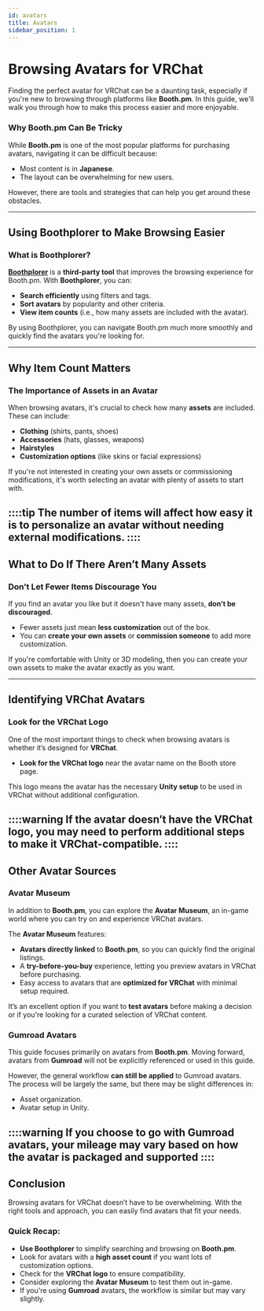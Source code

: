 ```yaml
---
id: avatars
title: Avatars
sidebar_position: 1
---
```


# Browsing Avatars for VRChat

Finding the perfect avatar for VRChat can be a daunting task, especially if you're new to browsing through platforms like **Booth.pm**. In this guide, we'll walk you through how to make this process easier and more enjoyable.

### Why Booth.pm Can Be Tricky

While **Booth.pm** is one of the most popular platforms for purchasing avatars, navigating it can be difficult because:

- Most content is in **Japanese**.
- The layout can be overwhelming for new users.

However, there are tools and strategies that can help you get around these obstacles.

---

## Using **Boothplorer** to Make Browsing Easier

### What is **Boothplorer**?

[**Boothplorer**](https://boothplorer.com) is a **third-party tool** that improves the browsing experience for Booth.pm. With **Boothplorer**, you can:

- **Search efficiently** using filters and tags.
- **Sort avatars** by popularity and other criteria.
- **View item counts** (i.e., how many assets are included with the avatar).

By using Boothplorer, you can navigate Booth.pm much more smoothly and quickly find the avatars you're looking for.

---

## Why Item Count Matters

### The Importance of **Assets** in an Avatar

When browsing avatars, it's crucial to check how many **assets** are included. These can include:

- **Clothing** (shirts, pants, shoes)
- **Accessories** (hats, glasses, weapons)
- **Hairstyles**
- **Customization options** (like skins or facial expressions)

If you're not interested in creating your own assets or commissioning modifications, it's worth selecting an avatar with plenty of assets to start with.

::::tip
The **number of items** will affect how easy it is to personalize an avatar without needing external modifications.
::::
---

## What to Do If There Aren’t Many Assets

### Don’t Let Fewer Items Discourage You

If you find an avatar you like but it doesn't have many assets, **don’t be discouraged**.

- Fewer assets just mean **less customization** out of the box.
- You can **create your own assets** or **commission someone** to add more customization.

If you're comfortable with Unity or 3D modeling, then you can create your own assets to make the avatar exactly as you want.

---

## Identifying VRChat Avatars

### Look for the **VRChat Logo**

One of the most important things to check when browsing avatars is whether it’s designed for **VRChat**.
- **Look for the VRChat logo** near the avatar name on the Booth store page.

This logo means the avatar has the necessary **Unity setup** to be used in VRChat without additional configuration.

::::warning 
If the avatar doesn’t have the VRChat logo, you may need to perform additional steps to make it VRChat-compatible.
::::
---

## Other Avatar Sources

### **Avatar Museum**

In addition to **Booth.pm**, you can explore the **Avatar Museum**, an in-game world where you can try on and experience VRChat avatars.

The **Avatar Museum** features:

* **Avatars directly linked** to **Booth.pm**, so you can quickly find the original listings.
* A **try-before-you-buy** experience, letting you preview avatars in VRChat before purchasing.
* Easy access to avatars that are **optimized for VRChat** with minimal setup required.

It’s an excellent option if you want to **test avatars** before making a decision or if you're looking for a curated selection of VRChat content.

### Gumroad Avatars


This guide focuses primarily on avatars from **Booth.pm**. Moving forward, avatars from **Gumroad** will not be explicitly referenced or used in this guide.

However, the general workflow **can still be applied** to Gumroad avatars. The process will be largely the same, but there may be slight differences in:

- Asset organization.
- Avatar setup in Unity.

::::warning
If you choose to go with Gumroad avatars, **your mileage may vary** based on how the avatar is packaged and supported
::::
---

## Conclusion

Browsing avatars for VRChat doesn’t have to be overwhelming. With the right tools and approach, you can easily find avatars that fit your needs.

### Quick Recap:

- **Use Boothplorer** to simplify searching and browsing on **Booth.pm**.
- Look for avatars with a **high asset count** if you want lots of customization options.
- Check for the **VRChat logo** to ensure compatibility.
- Consider exploring the **Avatar Museum** to test them out in-game.
- If you're using **Gumroad** avatars, the workflow is similar but may vary slightly.

